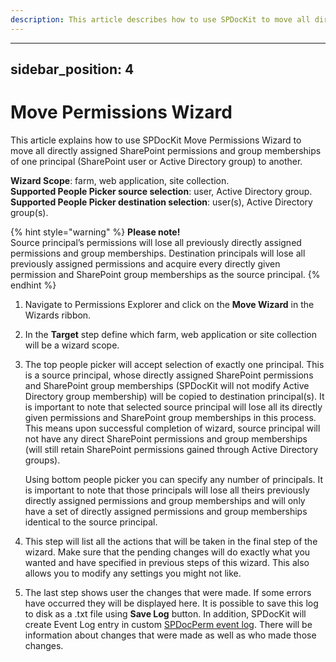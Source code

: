 ```yaml
---
description: This article describes how to use SPDocKit to move all directly assigned SharePoint permissions and group memberships of one principal (SharePoint user or Active Directory group) to another.
---
```


---
sidebar_position: 4
---

# Move Permissions Wizard

This article explains how to use SPDocKit Move Permissions Wizard to move all directly assigned SharePoint permissions and group memberships of one principal \(SharePoint user or Active Directory group\) to another.

**Wizard Scope**: farm, web application, site collection.  
**Supported People Picker source selection**: user, Active Directory group.  
**Supported People Picker destination selection**: user\(s\), Active Directory group\(s\).

{% hint style="warning" %}
**Please note!**  
Source principal’s permissions will lose all previously directly assigned permissions and group memberships. Destination principals will lose all previously assigned permissions and acquire every directly given permission and SharePoint group memberships as the source principal.
{% endhint %}

1. Navigate to Permissions Explorer and click on the **Move Wizard** in the Wizards ribbon.
2. In the **Target** step define which farm, web application or site collection will be a wizard scope.
3. The top people picker will accept selection of exactly one principal. This is a source principal, whose directly assigned SharePoint permissions and SharePoint group memberships \(SPDocKit will not modify Active Directory group membership\) will be copied to destination principal\(s\). It is important to note that selected source principal will lose all its directly given permissions and SharePoint group memberships in this process. This means upon successful completion of wizard, source principal will not have any direct SharePoint permissions and group memberships \(will still retain SharePoint permissions gained through Active Directory groups\).

   Using bottom people picker you can specify any number of principals. It is important to note that those principals will lose all theirs previously directly assigned permissions and group memberships and will only have a set of directly assigned permissions and group memberships identical to the source principal.

4. This step will list all the actions that will be taken in the final step of the wizard. Make sure that the pending changes will do exactly what you wanted and have specified in previous steps of this wizard. This also allows you to modify any settings you might not like.
5. The last step shows user the changes that were made. If some errors have occurred they will be displayed here. It is possible to save this log to disk as a .txt file using **Save Log** button. In addition, SPDocKit will create Event Log entry in custom [SPDocPerm event log](../spdockit-permission-management-event-log.md). There will be information about changes that were made as well as who made those changes.

